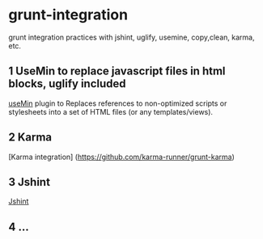 grunt-integration
=================

grunt integration practices with jshint, uglify, usemine, copy,clean, karma, etc.

## 1 UseMin to replace javascript files in html blocks, uglify included

[useMin](https://github.com/yeoman/grunt-usemin) plugin to Replaces references to non-optimized scripts or stylesheets into a set of HTML files (or any templates/views).

## 2  Karma

[Karma integration] (https://github.com/karma-runner/grunt-karma)
## 3 Jshint

[Jshint](https://github.com/gruntjs/grunt-contrib-jshint)

## 4 ...
